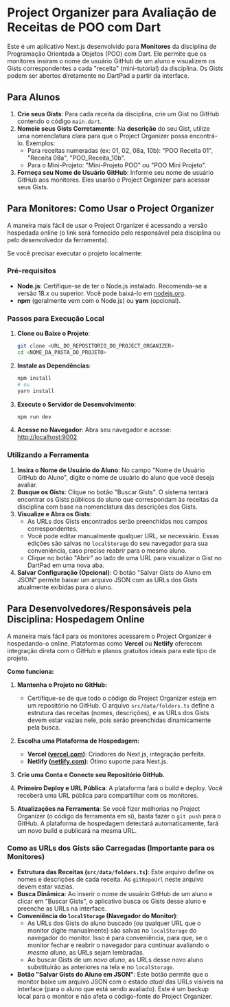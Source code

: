 
# Project Organizer para Avaliação de Receitas de POO com Dart

Este é um aplicativo Next.js desenvolvido para **Monitores** da disciplina de Programação Orientada a Objetos (POO) com Dart. Ele permite que os monitores insiram o nome de usuário GitHub de um aluno e visualizem os Gists correspondentes a cada "receita" (mini-tutorial) da disciplina. Os Gists podem ser abertos diretamente no DartPad a partir da interface.

## Para Alunos

1.  **Crie seus Gists**: Para cada receita da disciplina, crie um Gist no GitHub contendo o código `main.dart`.
2.  **Nomeie seus Gists Corretamente**: Na **descrição** do seu Gist, utilize uma nomenclatura clara para que o Project Organizer possa encontrá-lo. Exemplos:
    *   Para receitas numeradas (ex: 01, 02, 08a, 10b): "POO Receita 01", "Receita 08a", "POO_Receita_10b".
    *   Para o Mini-Projeto: "Mini-Projeto POO" ou "POO Mini Projeto".
3.  **Forneça seu Nome de Usuário GitHub**: Informe seu nome de usuário GitHub aos monitores. Eles usarão o Project Organizer para acessar seus Gists.

## Para Monitores: Como Usar o Project Organizer

A maneira mais fácil de usar o Project Organizer é acessando a versão hospedada online (o link será fornecido pelo responsável pela disciplina ou pelo desenvolvedor da ferramenta).

Se você precisar executar o projeto localmente:

### Pré-requisitos

*   **Node.js**: Certifique-se de ter o Node.js instalado. Recomenda-se a versão 18.x ou superior. Você pode baixá-lo em [nodejs.org](https://nodejs.org/).
*   **npm** (geralmente vem com o Node.js) ou **yarn** (opcional).

### Passos para Execução Local

1.  **Clone ou Baixe o Projeto**:
    ```bash
    git clone <URL_DO_REPOSITORIO_DO_PROJECT_ORGANIZER>
    cd <NOME_DA_PASTA_DO_PROJETO>
    ```

2.  **Instale as Dependências**:
    ```bash
    npm install
    # ou
    yarn install
    ```

3.  **Execute o Servidor de Desenvolvimento**:
    ```bash
    npm run dev
    ```

4.  **Acesse no Navegador**:
    Abra seu navegador e acesse: [http://localhost:9002](http://localhost:9002)

### Utilizando a Ferramenta

1.  **Insira o Nome de Usuário do Aluno**: No campo "Nome de Usuário GitHub do Aluno", digite o nome de usuário do aluno que você deseja avaliar.
2.  **Busque os Gists**: Clique no botão "Buscar Gists". O sistema tentará encontrar os Gists públicos do aluno que correspondam às receitas da disciplina com base na nomenclatura das descrições dos Gists.
3.  **Visualize e Abra os Gists**:
    *   As URLs dos Gists encontrados serão preenchidas nos campos correspondentes.
    *   Você pode editar manualmente qualquer URL, se necessário. Essas edições são salvas no `localStorage` do seu navegador para sua conveniência, caso precise reabrir para o mesmo aluno.
    *   Clique no botão "Abrir" ao lado de uma URL para visualizar o Gist no DartPad em uma nova aba.
4.  **Salvar Configuração (Opcional)**: O botão "Salvar Gists do Aluno em JSON" permite baixar um arquivo JSON com as URLs dos Gists atualmente exibidas para o aluno.

## Para Desenvolvedores/Responsáveis pela Disciplina: Hospedagem Online

A maneira mais fácil para os monitores acessarem o Project Organizer é hospedando-o online. Plataformas como **Vercel** ou **Netlify** oferecem integração direta com o GitHub e planos gratuitos ideais para este tipo de projeto.

**Como funciona:**

1.  **Mantenha o Projeto no GitHub:**
    *   Certifique-se de que todo o código do Project Organizer esteja em um repositório no GitHub. O arquivo `src/data/folders.ts` define a estrutura das receitas (nomes, descrições), e as URLs dos Gists devem estar vazias nele, pois serão preenchidas dinamicamente pela busca.

2.  **Escolha uma Plataforma de Hospedagem:**
    *   **Vercel ([vercel.com](https://vercel.com))**: Criadores do Next.js, integração perfeita.
    *   **Netlify ([netlify.com](https://netlify.com))**: Ótimo suporte para Next.js.

3.  **Crie uma Conta e Conecte seu Repositório GitHub.**
4.  **Primeiro Deploy e URL Pública**: A plataforma fará o build e deploy. Você receberá uma URL pública para compartilhar com os monitores.
5.  **Atualizações na Ferramenta**: Se você fizer melhorias no Project Organizer (o código da ferramenta em si), basta fazer o `git push` para o GitHub. A plataforma de hospedagem detectará automaticamente, fará um novo build e publicará na mesma URL.

### Como as URLs dos Gists são Carregadas (Importante para os Monitores)

*   **Estrutura das Receitas (`src/data/folders.ts`)**: Este arquivo define os nomes e descrições de cada receita. As `gitRepoUrl` neste arquivo devem estar vazias.
*   **Busca Dinâmica**: Ao inserir o nome de usuário GitHub de um aluno e clicar em "Buscar Gists", o aplicativo busca os Gists desse aluno e preenche as URLs na interface.
*   **Conveniência do `localStorage` (Navegador do Monitor)**:
    *   As URLs dos Gists do aluno buscado (ou qualquer URL que o monitor digite manualmente) são salvas no `localStorage` do navegador do monitor. Isso é para conveniência, para que, se o monitor fechar e reabrir o navegador para continuar avaliando o *mesmo aluno*, as URLs sejam lembradas.
    *   Ao buscar Gists de um *novo aluno*, as URLs desse novo aluno substituirão as anteriores na tela e no `localStorage`.
*   **Botão "Salvar Gists do Aluno em JSON"**: Este botão permite que o monitor baixe um arquivo JSON com o estado *atual* das URLs visíveis na interface (para o aluno que está sendo avaliado). Este é um backup local para o monitor e não afeta o código-fonte do Project Organizer.
```
